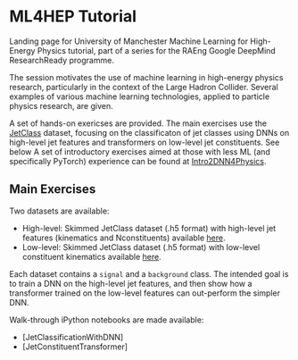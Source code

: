 # ML4HEP Tutorial

Landing page for University of Manchester Machine Learning for High-Energy Physics tutorial, part of a series for the RAEng Google DeepMind ResearchReady programme.

The session motivates the use of machine learning in high-energy physics research, particularly in the context of the Large Hadron Collider.
Several examples of various machine learning technologies, applied to particle physics research, are given.

A set of hands-on exericses are provided.
The main exercises use the [JetClass](https://zenodo.org/records/6619768) dataset, focusing on the classificaton of jet classes using DNNs on high-level jet features and transformers on low-level jet constituents.  See below
A set of introductory exercises aimed at those with less ML (and specifically PyTorch) experience can be found at [Intro2DNN4Physics](https://github.com/els285/Intro2NN4Physics/tree/main/Exercises).


## Main Exercises
Two datasets are available:
* High-level: Skimmed JetClass dataset (.h5 format) with high-level jet features (kinematics and Nconstituents) available [here](https://cernbox.cern.ch/s/HAsUVTx60u7L7TY/).
* Low-level: Skimmed JetClass dataset (.h5 format) with low-level constituent kinematics available [here](https://cernbox.cern.ch/s/4rtGlo1RlFvUNwz).

Each dataset contains a `signal` and a `background` class. The intended goal is to train a DNN on the high-level jet features, and then show how a transformer trained on the low-level features can out-perform the simpler DNN.

Walk-through iPython notebooks are made available:
* [JetClassificationWithDNN]
* [JetConstituentTransformer]
